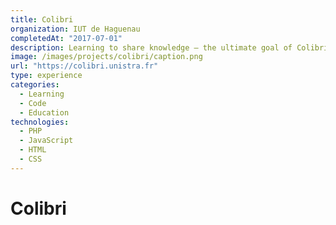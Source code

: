 ```yaml
---
title: Colibri
organization: IUT de Haguenau
completedAt: "2017-07-01"
description: Learning to share knowledge — the ultimate goal of Colibri, the new innovative learning platform
image: /images/projects/colibri/caption.png
url: "https://colibri.unistra.fr"
type: experience
categories:
  - Learning
  - Code
  - Education
technologies:
  - PHP
  - JavaScript
  - HTML
  - CSS
---
```


# Colibri
